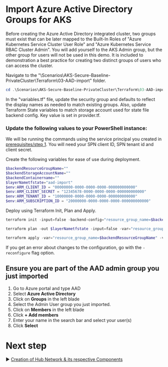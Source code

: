 <!-- ## Authenticating using a Service Principal with a Client Secret
Terraform modules in this repo use ARM_* environment variables stored in local shell to allow Terraform providers to authenticate to Azure. Please, set these environment variables with your specific values to allow Terraform to build Azure resources. You can go [here](https://registry.terraform.io/providers/hashicorp/azuread/latest/docs/guides/service_principal_client_secret) for further details.
```
$ARM_CLIENT_ID =""
$ARM_CLIENT_SECRET =""
$ARM_TENANT_ID =""
$ARM_SUBSCRIPTION_ID =""
$ARM_ACCESS_KEY =""
```  -->


# Import Azure Active Directory Groups for AKS
 Before creating the Azure Active Directory integrated cluster, two groups must exist that can be later mapped to the Built-In Roles of "Azure Kubernetes Service Cluster User Role" and "Azure Kubernetes Service RBAC Cluster Admin". You will add yourself to the AKS Admin group, but the other group for users will not be used in this demo. It is included to demonstration a best practice for creating two distinct groups of users who can access the cluster. 

Navigate to the "\Scenarios\AKS-Secure-Baseline-PrivateCluster\Terraform\03-AAD-import" folder.

```PowerShell
cd .\Scenarios\AKS-Secure-Baseline-PrivateCluster\Terraform\03-AAD-import
```

In the "variables.tf" file, update the security group and defaults to reflect the display names as needed to match existing groups. Also, update Terraform State variables to match storage account used for state file backend config. Key value is set in provider.tf.

### Update the following values to your PowerShell instance:
We will be running the commands using the service principal you created in [prerequisites/step 1](./01-prerequisites.md). You will need your SPN client ID, SPN tenant id and client secret. 

Create the following variables for ease of use during deployment. 

```PowerShell
$backendResourceGroupName=""
$backendStorageAccountName=""
$backendContainername=""
$layerNametfstate="aad-import"
$env:ARM_CLIENT_ID = "00000000-0000-0000-0000-000000000000"
$env:ARM_CLIENT_SECRET = "12345678-0000-0000-0000-000000000000"
$env:ARM_TENANT_ID = "10000000-0000-0000-0000-000000000000"
$env:ARM_SUBSCRIPTION_ID = "20000000-0000-0000-0000-000000000000"
```
Deploy using Terraform Init, Plan and Apply. 

```PowerShell 
terraform init -input=false -backend-config="resource_group_name=$backendResourceGroupName" -backend-config="storage_account_name=$backendStorageAccountName" -backend-config="container_name=$backendContainername" -backend-config="key=$layerNametfstate"
```

``` PowerShell 
terraform plan -out $layerNametfstate -input=false -var="resource_group_name=$backendResourceGroupName" -var="storage_account_name=$backendStorageAccountName" -var="container_name=$backendContainername" -var="access_key=$access_key" -var="state_sa_name=$backendStorageAccountName"
```

```PowerShell 
terraform apply -var="resource_group_name=$backendResourceGroupName" -var="storage_account_name=$backendStorageAccountName" -var="container_name=$backendContainername" -var="access_key=$access_key"
```

If you get an error about changes to the configuration, go with the `-reconfigure` flag option.

## Ensure you are part of the AAD admin group you just imported

1. Go to Azure portal and type AAD
2. Select **Azure Active Directory**
3. Click on **Groups** in the left blade
4. Select the Admin User group you just imported.
5. Click on **Members** in the left blade
6. Click **+ Add members**
7. Enter your name in the search bar and select your user(s)
8. Click **Select**

# Next step

:arrow_forward: [Creation of Hub Network & its respective Components](./04-network-hub.md)
